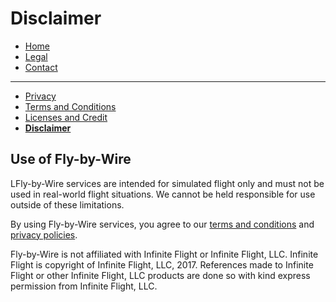 # Disclaimer


- [Home](https://tomthetank46.github.io/Fly-by-Wire/index)
- [Legal](https://tomthetank46.github.io/Fly-by-Wire/legal)
- [Contact](https://tomthetank46.github.io/Fly-by-Wire/contact)

***

- [Privacy](https://tomthetank46.github.io/Fly-by-Wire/privacy)
- [Terms and Conditions](https://tomthetank46.github.io/Fly-by-Wire/terms)
- [Licenses and Credit](https://tomthetank46.github.io/Fly-by-Wire/licenses)
- **[Disclaimer](https://tomthetank46.github.io/Fly-by-Wire/disclaimer)**

## Use of Fly-by-Wire

LFly-by-Wire services are intended for simulated flight only and must not be used in real-world flight situations. We cannot be held responsible for use outside of these limitations.

By using Fly-by-Wire services, you agree to our [terms and conditions](https://tomthetank46.github.io/Fly-by-Wire/terms) and [privacy policies](https://tomthetank46.github.io/Fly-by-Wire/privacy).

Fly-by-Wire is not affiliated with Infinite Flight or Infinite Flight, LLC.
Infinite Flight is copyright of Infinite Flight, LLC, 2017. References made to Infinite Flight or other Infinite Flight, LLC products are done so with kind express permission from Infinite Flight, LLC.
